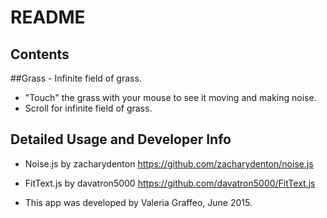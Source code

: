 # README

## Contents

##Grass - Infinite field of grass.

- "Touch" the grass with your mouse to see it moving and making noise.
- Scroll for infinite field of grass.


## Detailed Usage and Developer Info

- Noise.js by zacharydenton https://github.com/zacharydenton/noise.js
- FitText.js by davatron5000 https://github.com/davatron5000/FitText.js

- This app was developed by Valeria Graffeo, June 2015.
